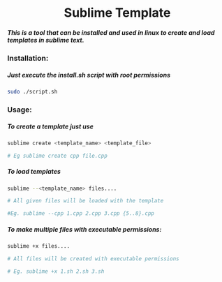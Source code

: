 <h1 align="center"> Sublime Template</h1>

##### This is a tool that can be installed and used in linux to create and load templates in sublime text.

### Installation:
##### Just execute the install.sh script with root permissions

```bash
sudo ./script.sh
```
### Usage:
##### To create a template just use
```bash
sublime create <template_name> <template_file>

# Eg sublime create cpp file.cpp
```

##### To load templates
```bash
sublime --<template_name> files....

# All given files will be loaded with the template

#Eg. sublime --cpp 1.cpp 2.cpp 3.cpp {5..8}.cpp
```

##### To make multiple files with executable permissions:
```bash
sublime +x files....

# All files will be created with executable permissions

# Eg. sublime +x 1.sh 2.sh 3.sh
```